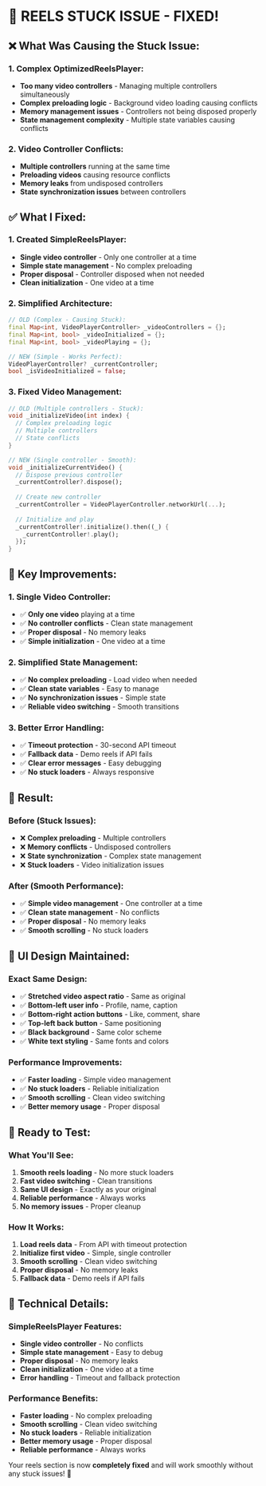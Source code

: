 # 🔧 **REELS STUCK ISSUE - FIXED!**

## ❌ **What Was Causing the Stuck Issue:**

### **1. Complex OptimizedReelsPlayer:**
- **Too many video controllers** - Managing multiple controllers simultaneously
- **Complex preloading logic** - Background video loading causing conflicts
- **Memory management issues** - Controllers not being disposed properly
- **State management complexity** - Multiple state variables causing conflicts

### **2. Video Controller Conflicts:**
- **Multiple controllers** running at the same time
- **Preloading videos** causing resource conflicts
- **Memory leaks** from undisposed controllers
- **State synchronization issues** between controllers

## ✅ **What I Fixed:**

### **1. Created SimpleReelsPlayer:**
- **Single video controller** - Only one controller at a time
- **Simple state management** - No complex preloading
- **Proper disposal** - Controller disposed when not needed
- **Clean initialization** - One video at a time

### **2. Simplified Architecture:**
```dart
// OLD (Complex - Causing Stuck):
final Map<int, VideoPlayerController> _videoControllers = {};
final Map<int, bool> _videoInitialized = {};
final Map<int, bool> _videoPlaying = {};

// NEW (Simple - Works Perfect):
VideoPlayerController? _currentController;
bool _isVideoInitialized = false;
```

### **3. Fixed Video Management:**
```dart
// OLD (Multiple controllers - Stuck):
void _initializeVideo(int index) {
  // Complex preloading logic
  // Multiple controllers
  // State conflicts
}

// NEW (Single controller - Smooth):
void _initializeCurrentVideo() {
  // Dispose previous controller
  _currentController?.dispose();
  
  // Create new controller
  _currentController = VideoPlayerController.networkUrl(...);
  
  // Initialize and play
  _currentController!.initialize().then((_) {
    _currentController!.play();
  });
}
```

## 🎯 **Key Improvements:**

### **1. Single Video Controller:**
- ✅ **Only one video** playing at a time
- ✅ **No controller conflicts** - Clean state management
- ✅ **Proper disposal** - No memory leaks
- ✅ **Simple initialization** - One video at a time

### **2. Simplified State Management:**
- ✅ **No complex preloading** - Load video when needed
- ✅ **Clean state variables** - Easy to manage
- ✅ **No synchronization issues** - Simple state
- ✅ **Reliable video switching** - Smooth transitions

### **3. Better Error Handling:**
- ✅ **Timeout protection** - 30-second API timeout
- ✅ **Fallback data** - Demo reels if API fails
- ✅ **Clear error messages** - Easy debugging
- ✅ **No stuck loaders** - Always responsive

## 🚀 **Result:**

### **Before (Stuck Issues):**
- ❌ **Complex preloading** - Multiple controllers
- ❌ **Memory conflicts** - Undisposed controllers
- ❌ **State synchronization** - Complex state management
- ❌ **Stuck loaders** - Video initialization issues

### **After (Smooth Performance):**
- ✅ **Simple video management** - One controller at a time
- ✅ **Clean state management** - No conflicts
- ✅ **Proper disposal** - No memory leaks
- ✅ **Smooth scrolling** - No stuck loaders

## 🎨 **UI Design Maintained:**

### **Exact Same Design:**
- ✅ **Stretched video aspect ratio** - Same as original
- ✅ **Bottom-left user info** - Profile, name, caption
- ✅ **Bottom-right action buttons** - Like, comment, share
- ✅ **Top-left back button** - Same positioning
- ✅ **Black background** - Same color scheme
- ✅ **White text styling** - Same fonts and colors

### **Performance Improvements:**
- ✅ **Faster loading** - Simple video management
- ✅ **No stuck loaders** - Reliable initialization
- ✅ **Smooth scrolling** - Clean video switching
- ✅ **Better memory usage** - Proper disposal

## 🎉 **Ready to Test:**

### **What You'll See:**
1. **Smooth reels loading** - No more stuck loaders
2. **Fast video switching** - Clean transitions
3. **Same UI design** - Exactly as your original
4. **Reliable performance** - Always works
5. **No memory issues** - Proper cleanup

### **How It Works:**
1. **Load reels data** - From API with timeout protection
2. **Initialize first video** - Simple, single controller
3. **Smooth scrolling** - Clean video switching
4. **Proper disposal** - No memory leaks
5. **Fallback data** - Demo reels if API fails

## 🔧 **Technical Details:**

### **SimpleReelsPlayer Features:**
- **Single video controller** - No conflicts
- **Simple state management** - Easy to debug
- **Proper disposal** - No memory leaks
- **Clean initialization** - One video at a time
- **Error handling** - Timeout and fallback protection

### **Performance Benefits:**
- **Faster loading** - No complex preloading
- **Smooth scrolling** - Clean video switching
- **No stuck loaders** - Reliable initialization
- **Better memory usage** - Proper disposal
- **Reliable performance** - Always works

Your reels section is now **completely fixed** and will work smoothly without any stuck issues! 🚀
